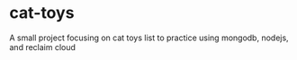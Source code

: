 # cat-toys
A small project focusing on cat toys list to practice using mongodb, nodejs, and reclaim cloud
